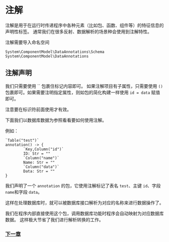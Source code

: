 # 注解
注解是用于在运行时传递程序中各种元素（比如包、函数、组件等）的特征信息的声明性标签。
通常我们在很多反射、数据解析的场景种会使用到注解特性。

注解需要导入命名空间
```
System\ComponentModel\DataAnnotations\Schema
System\ComponentModel\DataAnnotations
```
## 注解声明
我们只需要使用 `` 包裹住标记内容即可。
如果注解项目有子属性，只需要使用 `()` 包裹即可。如果需要注明指定属性，则如包的简化构建一样使用 `id = data` 赋值即可。

注意要在标识符前面使用才有效。

下面我们以数据库数据为参照看看要如何使用注解。

例如：
```
`Table("test")`
annotation() -> {
        `Key,Column("id")`
        ID: Str = ""
        `Column("name")`
        Name: Str = ""
        `Column("data")`
        Data: Str = ""
}
```
我们声明了一个 `annotation` 的包，它使用注解标记了表名 `test`、主键 `id`、字段 `name`和字段 `data`。

这样在处理数据库时，就可以被数据库接口解析为对应的名称来进行数据操作了。

我们在程序内部直接使用这个包，调用数据库功能时程序会自动映射为对应数据库数据。
这样极大节省了我们进行解析转换的工作。

### [下一章](linq.md)